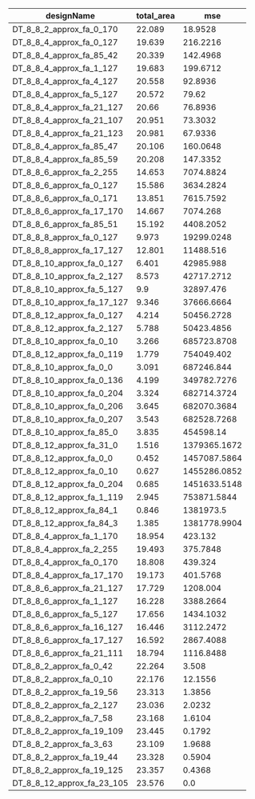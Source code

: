 | designName                 | total_area | mse          |
| -------------------------- | ---------- | ------------ |
| DT_8_8_2_approx_fa_0_170   | 22.089     | 18.9528      |
| DT_8_8_4_approx_fa_0_127   | 19.639     | 216.2216     |
| DT_8_8_4_approx_fa_85_42   | 20.339     | 142.4968     |
| DT_8_8_4_approx_fa_1_127   | 19.683     | 199.6712     |
| DT_8_8_4_approx_fa_4_127   | 20.558     | 92.8936      |
| DT_8_8_4_approx_fa_5_127   | 20.572     | 79.62        |
| DT_8_8_4_approx_fa_21_127  | 20.66      | 76.8936      |
| DT_8_8_4_approx_fa_21_107  | 20.951     | 73.3032      |
| DT_8_8_4_approx_fa_21_123  | 20.981     | 67.9336      |
| DT_8_8_4_approx_fa_85_47   | 20.106     | 160.0648     |
| DT_8_8_4_approx_fa_85_59   | 20.208     | 147.3352     |
| DT_8_8_6_approx_fa_2_255   | 14.653     | 7074.8824    |
| DT_8_8_6_approx_fa_0_127   | 15.586     | 3634.2824    |
| DT_8_8_6_approx_fa_0_171   | 13.851     | 7615.7592    |
| DT_8_8_6_approx_fa_17_170  | 14.667     | 7074.268     |
| DT_8_8_6_approx_fa_85_51   | 15.192     | 4408.2052    |
| DT_8_8_8_approx_fa_0_127   | 9.973      | 19299.0248   |
| DT_8_8_8_approx_fa_17_127  | 12.801     | 11488.516    |
| DT_8_8_10_approx_fa_0_127  | 6.401      | 42985.988    |
| DT_8_8_10_approx_fa_2_127  | 8.573      | 42717.2712   |
| DT_8_8_10_approx_fa_5_127  | 9.9        | 32897.476    |
| DT_8_8_10_approx_fa_17_127 | 9.346      | 37666.6664   |
| DT_8_8_12_approx_fa_0_127  | 4.214      | 50456.2728   |
| DT_8_8_12_approx_fa_2_127  | 5.788      | 50423.4856   |
| DT_8_8_10_approx_fa_0_10   | 3.266      | 685723.8708  |
| DT_8_8_12_approx_fa_0_119  | 1.779      | 754049.402   |
| DT_8_8_10_approx_fa_0_0    | 3.091      | 687246.844   |
| DT_8_8_10_approx_fa_0_136  | 4.199      | 349782.7276  |
| DT_8_8_10_approx_fa_0_204  | 3.324      | 682714.3724  |
| DT_8_8_10_approx_fa_0_206  | 3.645      | 682070.3684  |
| DT_8_8_10_approx_fa_0_207  | 3.543      | 682528.7268  |
| DT_8_8_10_approx_fa_85_0   | 3.835      | 454598.14    |
| DT_8_8_12_approx_fa_31_0   | 1.516      | 1379365.1672 |
| DT_8_8_12_approx_fa_0_0    | 0.452      | 1457087.5864 |
| DT_8_8_12_approx_fa_0_10   | 0.627      | 1455286.0852 |
| DT_8_8_12_approx_fa_0_204  | 0.685      | 1451633.5148 |
| DT_8_8_12_approx_fa_1_119  | 2.945      | 753871.5844  |
| DT_8_8_12_approx_fa_84_1   | 0.846      | 1381973.5    |
| DT_8_8_12_approx_fa_84_3   | 1.385      | 1381778.9904 |
| DT_8_8_4_approx_fa_1_170   | 18.954     | 423.132      |
| DT_8_8_4_approx_fa_2_255   | 19.493     | 375.7848     |
| DT_8_8_4_approx_fa_0_170   | 18.808     | 439.324      |
| DT_8_8_4_approx_fa_17_170  | 19.173     | 401.5768     |
| DT_8_8_6_approx_fa_21_127  | 17.729     | 1208.004     |
| DT_8_8_6_approx_fa_1_127   | 16.228     | 3388.2664    |
| DT_8_8_6_approx_fa_5_127   | 17.656     | 1434.1032    |
| DT_8_8_6_approx_fa_16_127  | 16.446     | 3112.2472    |
| DT_8_8_6_approx_fa_17_127  | 16.592     | 2867.4088    |
| DT_8_8_6_approx_fa_21_111  | 18.794     | 1116.8488    |
| DT_8_8_2_approx_fa_0_42    | 22.264     | 3.508        |
| DT_8_8_2_approx_fa_0_10    | 22.176     | 12.1556      |
| DT_8_8_2_approx_fa_19_56   | 23.313     | 1.3856       |
| DT_8_8_2_approx_fa_2_127   | 23.036     | 2.0232       |
| DT_8_8_2_approx_fa_7_58    | 23.168     | 1.6104       |
| DT_8_8_2_approx_fa_19_109  | 23.445     | 0.1792       |
| DT_8_8_2_approx_fa_3_63    | 23.109     | 1.9688       |
| DT_8_8_2_approx_fa_19_44   | 23.328     | 0.5904       |
| DT_8_8_2_approx_fa_19_125  | 23.357     | 0.4368       |
| DT_8_8_12_approx_fa_23_105 | 23.576     | 0.0          |

